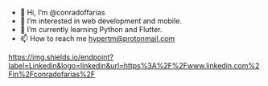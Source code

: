 - 👋 Hi, I’m @conradoffarias
- 👀 I’m interested in web development and mobile.
- 🌱 I’m currently learning Python and Flutter.
- 📫 How to reach me hypertm@protonmail.com

https://img.shields.io/endpoint?label=Linkedin&logo=linkedin&url=https%3A%2F%2Fwww.linkedin.com%2Fin%2Fconradofarias%2F
